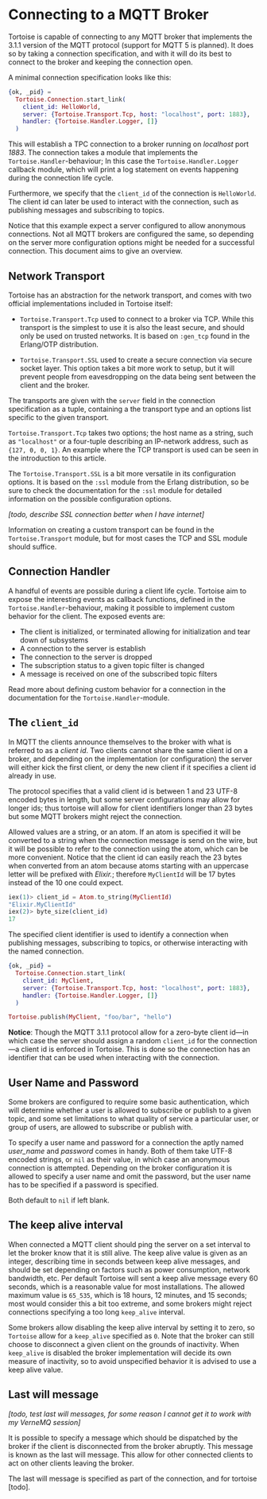 # Connecting to a MQTT Broker

Tortoise is capable of connecting to any MQTT broker that implements
the 3.1.1 version of the MQTT protocol (support for MQTT 5 is
planned). It does so by taking a connection specification, and with it
will do its best to connect to the broker and keeping the connection
open.

A minimal connection specification looks like this:

``` elixir
{ok, _pid} =
  Tortoise.Connection.start_link(
    client_id: HelloWorld,
    server: {Tortoise.Transport.Tcp, host: "localhost", port: 1883},
    handler: {Tortoise.Handler.Logger, []}
  )
```

This will establish a TPC connection to a broker running on
*localhost* port *1883*. The connection takes a module that implements
the `Tortoise.Handler`-behaviour; In this case the
`Tortoise.Handler.Logger` callback module, which will print a log
statement on events happening during the connection life cycle.

Furthermore, we specify that the `client_id` of the connection is
`HelloWorld`. The client id can later be used to interact with the
connection, such as publishing messages and subscribing to topics.

Notice that this example expect a server configured to allow anonymous
connections. Not all MQTT brokers are configured the same, so
depending on the server more configuration options might be needed for
a successful connection. This document aims to give an overview.

## Network Transport

Tortoise has an abstraction for the network transport, and comes
with two official implementations included in Tortoise itself:

  - `Tortoise.Transport.Tcp` used to connect to a broker via
    TCP. While this transport is the simplest to use it is also the
    least secure, and should only be used on trusted networks. It is
    based on `:gen_tcp` found in the Erlang/OTP distribution.

  - `Tortoise.Transport.SSL` used to create a secure connection via
    secure socket layer. This option takes a bit more work to setup,
    but it will prevent people from eavesdropping on the data being
    sent between the client and the broker.

The transports are given with the `server` field in the connection
specification as a tuple, containing a the transport type and an
options list specific to the given transport.

`Tortoise.Transport.Tcp` takes two options; the host name as a string,
such as `"localhost"` or a four-tuple describing an IP-network
address, such as `{127, 0, 0, 1}`. An example where the TCP transport
is used can be seen in the introduction to this article.

The `Tortoise.Transport.SSL` is a bit more versatile in its
configuration options. It is based on the `:ssl` module from the
Erlang distribution, so be sure to check the documentation for the
`:ssl` module for detailed information on the possible configuration
options.

*[todo, describe SSL connection better when I have internet]*

Information on creating a custom transport can be found in the
`Tortoise.Transport` module, but for most cases the TCP and SSL module
should suffice.

## Connection Handler

A handful of events are possible during a client life cycle. Tortoise
aim to expose the interesting events as callback functions, defined in
the `Tortoise.Handler`-behaviour, making it possible to implement
custom behavior for the client. The exposed events are:

  - The client is initialized, or terminated allowing for
    initialization and tear down of subsystems
  - A connection to the server is establish
  - The connection to the server is dropped
  - The subscription status to a given topic filter is changed
  - A message is received on one of the subscribed topic filters

Read more about defining custom behavior for a connection in the
documentation for the `Tortoise.Handler`-module.

## The `client_id`

In MQTT the clients announce themselves to the broker with what is
referred to as a *client id*. Two clients cannot share the same client
id on a broker, and depending on the implementation (or configuration)
the server will either kick the first client, or deny the new client
if it specifies a client id already in use.

The protocol specifies that a valid client id is between 1 and 23
UTF-8 encoded bytes in length, but some server configurations may
allow for longer ids; thus tortoise will allow for client identifiers
longer than 23 bytes but some MQTT brokers might reject the
connection.

Allowed values are a string, or an atom. If an atom is specified it
will be converted to a string when the connection message is send on
the wire, but it will be possible to refer to the connection using the
atom, which can be more convenient. Notice that the client id can
easily reach the 23 bytes when converted from an atom because atoms
starting with an uppercase letter will be prefixed with *Elixir.*;
therefore `MyClientId` will be 17 bytes instead of the 10 one could
expect.

``` elixir
iex(1)> client_id = Atom.to_string(MyClientId)
"Elixir.MyClientId"
iex(2)> byte_size(client_id)
17
```

The specified client identifier is used to identify a connection when
publishing messages, subscribing to topics, or otherwise interacting
with the named connection.

``` elixir
{ok, _pid} =
  Tortoise.Connection.start_link(
    client_id: MyClient,
    server: {Tortoise.Transport.Tcp, host: "localhost", port: 1883},
    handler: {Tortoise.Handler.Logger, []}
  )

Tortoise.publish(MyClient, "foo/bar", "hello")
```

**Notice**: Though the MQTT 3.1.1 protocol allow for a zero-byte
client id—in which case the server should assign a random `client_id`
for the connection—a client id is enforced in Tortoise. This is
done so the connection has an identifier that can be used when
interacting with the connection.

## User Name and Password

Some brokers are configured to require some basic authentication,
which will determine whether a user is allowed to subscribe or publish
to a given topic, and some set limitations to what quality of service
a particular user, or group of users, are allowed to subscribe or
publish with.

To specify a user name and password for a connection the aptly named
*user_name* and *password* comes in handy. Both of them take UTF-8
encoded strings, or `nil` as their value, in which case an anonymous
connection is attempted. Depending on the broker configuration it is
allowed to specify a user name and omit the password, but the user
name has to be specified if a password is specified.

Both default to `nil` if left blank.

## The keep alive interval

When connected a MQTT client should ping the server on a set interval
to let the broker know that it is still alive. The keep alive value is
given as an integer, describing time in seconds between keep alive
messages, and should be set depending on factors such as power
consumption, network bandwidth, etc. Per default Tortoise will sent a
keep alive message every 60 seconds, which is a reasonable value for
most installations. The allowed maximum value is `65_535`, which is 18
hours, 12 minutes, and 15 seconds; most would consider this a bit too
extreme, and some brokers might reject connections specifying a too
long `keep_alive` interval.

Some brokers allow disabling the keep alive interval by setting it to
zero, so `Tortoise` allow for a `keep_alive` specified as `0`. Note
that the broker can still choose to disconnect a given client on the
grounds of inactivity. When `keep_alive` is disabled the broker
implementation will decide its own measure of inactivity, so to avoid
unspecified behavior it is advised to use a keep alive value.

## Last will message

*[todo, test last will messages, for some reason I cannot get it to
work with my VerneMQ session]*

It is possible to specify a message which should be dispatched by the
broker if the client is disconnected from the broker abruptly. This
message is known as the last will message. This allow for other
connected clients to act on other clients leaving the broker.

The last will message is specified as part of the connection, and for
tortoise [todo].
